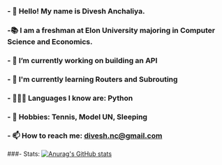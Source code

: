 ### - 👋 Hello! My name is Divesh Anchaliya. 
### -📚 I am a freshman at Elon University majoring in Computer Science and Economics. 
### - 🔭 I’m currently working on building an API 
### - 🌱 I'm currently learning Routers and Subrouting
### - 👨🏻‍💻 Languages I know are: Python
### - 🥈 Hobbies: Tennis, Model UN, Sleeping
### - 📫 How to reach me: divesh.nc@gmail.com

###- Stats: 
[![Anurag's GitHub stats](https://github-readme-stats.vercel.app/api?username=danchaliya)](https://github.com/anuraghazra/github-readme-stats)
